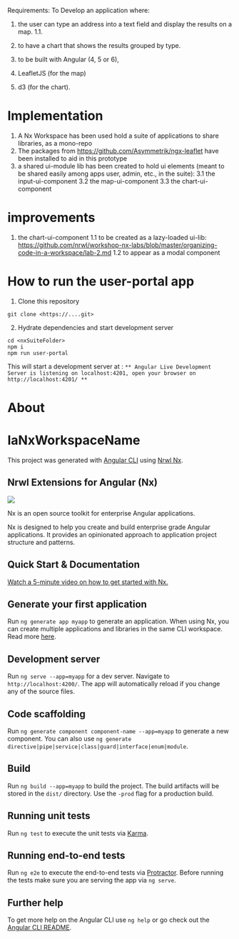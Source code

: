 Requirements:
To Develop an application where:
1. the user can type an address into a text field and display the results on a map. 
1.1.

2. to have a chart that shows the results grouped by type.

3. to be built with Angular (4, 5 or 6), 
4. LeafletJS (for the map) 
5. d3 (for the chart). 






# Implementation
1. A Nx Workspace has been used hold a suite of applications to share libraries, as a mono-repo
2. The packages from https://github.com/Asymmetrik/ngx-leaflet have been installed to aid in this prototype
3. a shared ui-module lib has been created to hold ui elements (meant to be shared easily among apps user, admin, etc., in the suite):
3.1 the input-ui-component
3.2 the map-ui-component
3.3 the chart-ui-component
# improvements
1. the chart-ui-component 
1.1 to be created as a lazy-loaded ui-lib: https://github.com/nrwl/workshop-nx-labs/blob/master/organizing-code-in-a-workspace/lab-2.md
1.2 to appear as a modal component


# How to run the user-portal app
1. Clone this repository
```
git clone <https://....git>
```

2. Hydrate dependencies and start development server
```
cd <nxSuiteFolder>
npm i
npm run user-portal
```
This will start a development server at :
`** Angular Live Development Server is listening on localhost:4201, open your browser on http://localhost:4201/ **`


# About
# IaNxWorkspaceName

This project was generated with [Angular CLI](https://github.com/angular/angular-cli) using [Nrwl Nx](https://nrwl.io/nx).

## Nrwl Extensions for Angular (Nx)

<a href="https://nrwl.io/nx"><img src="https://preview.ibb.co/mW6sdw/nx_logo.png"></a>

Nx is an open source toolkit for enterprise Angular applications.

Nx is designed to help you create and build enterprise grade Angular applications. It provides an opinionated approach to application project structure and patterns.

## Quick Start & Documentation

[Watch a 5-minute video on how to get started with Nx.](http://nrwl.io/nx)

## Generate your first application

Run `ng generate app myapp` to generate an application. When using Nx, you can create multiple applications and libraries in the same CLI workspace. Read more [here](http://nrwl.io/nx).

## Development server

Run `ng serve --app=myapp` for a dev server. Navigate to `http://localhost:4200/`. The app will automatically reload if you change any of the source files.

## Code scaffolding

Run `ng generate component component-name --app=myapp` to generate a new component. You can also use `ng generate directive|pipe|service|class|guard|interface|enum|module`.

## Build

Run `ng build --app=myapp` to build the project. The build artifacts will be stored in the `dist/` directory. Use the `-prod` flag for a production build.

## Running unit tests

Run `ng test` to execute the unit tests via [Karma](https://karma-runner.github.io).

## Running end-to-end tests

Run `ng e2e` to execute the end-to-end tests via [Protractor](http://www.protractortest.org/).
Before running the tests make sure you are serving the app via `ng serve`.

## Further help

To get more help on the Angular CLI use `ng help` or go check out the [Angular CLI README](https://github.com/angular/angular-cli/blob/master/README.md).
